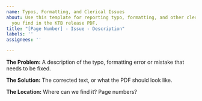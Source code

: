 ```yaml
---
name: Typos, Formatting, and Clerical Issues
about: Use this template for reporting typo, formatting, and other clerical issues
  you find in the KTB release PDF.
title: "[Page Number] - Issue - Description"
labels: ''
assignees: ''

---
```


**The Problem:**
A description of the typo, formatting error or mistake that needs to be fixed.

**The Solution:**
The corrected text, or what the PDF should look like.

**The Location:**
Where can we find it? Page numbers?
